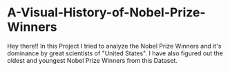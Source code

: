 # A-Visual-History-of-Nobel-Prize-Winners
Hey there!! In this Project I tried to analyze the Nobel Prize Winners and it's dominance by great scientists of "United States". I have also figured out the oldest and youngest Nobel Prize Winners from this Dataset.
